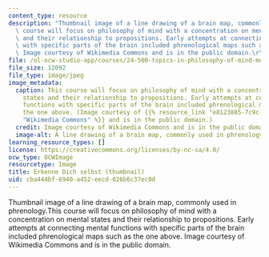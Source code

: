 ```yaml
---
content_type: resource
description: "Thumbnail image of a line drawing of a brain map, commonly used in phrenology.This\
  \ course will focus on philosophy of mind with a concentration on mental states\
  \ and their relationship to propositions. Early attempts at connecting mental functions\
  \ with specific parts of the brain included phrenological maps such as the one above.\
  \ Image courtesy of Wikimedia Commons and is in the public domain.\r\n\r\n"
file: /ol-ocw-studio-app/courses/24-500-topics-in-philosophy-of-mind-mental-content-spring-2015/cba444bf6940a452eecd026b6c37ec0d_24-500s15-th.jpg
file_size: 12092
file_type: image/jpeg
image_metadata:
  caption: This course will focus on philosophy of mind with a concentration on mental
    states and their relationship to propositions. Early attempts at connecting mental
    functions with specific parts of the brain included phrenological maps such as
    the one above. (Image courtesy of {{% resource_link "e8123885-7c9c-4375-b5ba-1bcd848a8fa8"
    "Wikimedia Commons" %}} and is in the public domain.)
  credit: Image courtesy of Wikimedia Commons and is in the public domain.
  image-alt: A line drawing of a brain map, commonly used in phrenology.
learning_resource_types: []
license: https://creativecommons.org/licenses/by-nc-sa/4.0/
ocw_type: OCWImage
resourcetype: Image
title: Erkenne Dich selbst (thumbnail)
uid: cba444bf-6940-a452-eecd-026b6c37ec0d
---
```

Thumbnail image of a line drawing of a brain map, commonly used in phrenology.This course will focus on philosophy of mind with a concentration on mental states and their relationship to propositions. Early attempts at connecting mental functions with specific parts of the brain included phrenological maps such as the one above. Image courtesy of Wikimedia Commons and is in the public domain.

